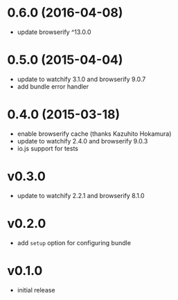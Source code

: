 # 0.6.0 (2016-04-08)

  * update browserify ^13.0.0

# 0.5.0 (2015-04-04)

  * update to watchify 3.1.0 and browserify 9.0.7
  * add bundle error handler

# 0.4.0 (2015-03-18)

  * enable browserify cache (thanks Kazuhito Hokamura)
  * update to watchify 2.4.0 and browserify 9.0.3
  * io.js support for tests

# v0.3.0

  * update to watchify 2.2.1 and browserify 8.1.0

# v0.2.0

  * add `setup` option for configuring bundle

# v0.1.0

  * initial release

